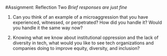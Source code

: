 #Assignment: Reflection Two
*Brief responses are just fine*

1. Can you think of an example of a microaggression that you have experienced, witnessed, or perpetrated? How did you handle it? Would you handle it the same way now?

1. Knowing what we know about institutional oppression and the lack of diversity in tech, what would you like to see tech organizations and companies doing to improve equity, diversity, and inclusion?
